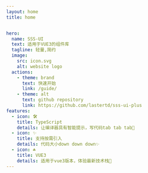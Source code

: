 ```yaml
---
layout: home
title: home


hero:
  name: SSS-UI
  text: 适用于VUE3的组件库
  tagline: 轻量,简约
  image:
    src: icon.svg
    alt: website logo
  actions:
    - theme: brand
      text: 快速开始
      link: /guide/
    - theme: alt
      text: github repository
      link: https://github.com/lastertd/sss-ui-plus
features:
  - icon: 🛠️
    title: TypeScript
    details: 让编译器具有智能提示，写代码tab tab tab💟
  - icon: ✨
    title: 支持按需引入
    details: 代码大小down down down✨
  - icon: ☘
    title: VUE3
    details: 适用于vue3版本，体验最新技术栈🧡
---
```

